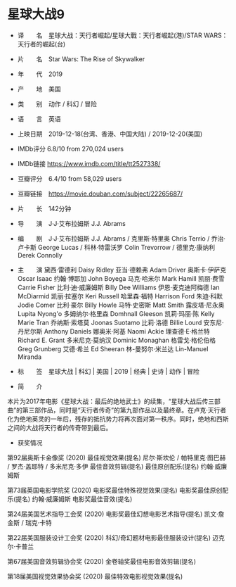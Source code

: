 # 星球大战9
* 译　　名　星球大战：天行者崛起/星球大戰：天行者崛起(港)/STAR WARS：天行者的崛起(台)
* 片　　名　Star Wars: The Rise of Skywalker
* 年　　代　2019
* 产　　地　美国
* 类　　别　动作 / 科幻 / 冒险
* 语　　言　英语
* 上映日期　2019-12-18(台湾、香港、中国大陆) / 2019-12-20(美国)
* IMDb评分  6.8/10 from 270,024 users
* IMDb链接  https://www.imdb.com/title/tt2527338/
* 豆瓣评分　6.4/10 from 58,029 users
* 豆瓣链接　https://movie.douban.com/subject/22265687/
* 片　　长　142分钟
* 导　　演　J·J·艾布拉姆斯 J.J. Abrams

* 编　　剧　J·J·艾布拉姆斯 J.J. Abrams / 克里斯·特里奥 Chris Terrio / 乔治·卢卡斯 George Lucas / 科林·特雷沃罗 Colin Trevorrow / 德里克·康纳利 Derek Connolly

* 主　　演 黛西·雷德利 Daisy Ridley
亚当·德赖弗 Adam Driver
奥斯卡·伊萨克 Oscar Isaac
约翰·博耶加 John Boyega
马克·哈米尔 Mark Hamill
凯丽·费雪 Carrie Fisher
比利·迪·威廉姆斯 Billy Dee Williams
伊恩·麦克迪阿梅德 Ian McDiarmid
凯丽·拉塞尔 Keri Russell
哈里森·福特 Harrison Ford
朱迪·科默 Jodie Comer
比利·豪尔 Billy Howle
马特·史密斯 Matt Smith
露皮塔·尼永奥 Lupita Nyong'o
多姆纳尔·格里森 Domhnall Gleeson
凯莉·玛丽·陈 Kelly Marie Tran
乔纳斯·索塔莫 Joonas Suotamo
比莉·洛德 Billie Lourd
安东尼·丹尼尔斯 Anthony Daniels
娜奥米·阿基 Naomi Ackie
理查德·E·格兰特 Richard E. Grant
多米尼克·莫纳汉 Dominic Monaghan
格雷戈·格伦伯格 Greg Grunberg
艾德·希兰 Ed Sheeran
林-曼努尔·米兰达 Lin-Manuel Miranda

* 标　　签　星球大战 | 科幻 | 美国 | 2019 | 经典 | 史诗 | 动作 | 冒险

* 简　　介

本片为2017年电影《星球大战：最后的绝地武士》的续集，“星球大战后传三部曲”的第三部作品，同时是“天行者传奇”的第九部作品以及最终章。在卢克·天行者化为绝地英灵的一年后，残存的抵抗势力将再次面对第一秩序。同时，绝地和西斯之间的大战将天行者的传奇带到最后。

* 获奖情况

第92届奥斯卡金像奖  (2020)
最佳视觉效果(提名) 尼尔·斯坎伦 / 帕特里克·图巴赫 / 罗杰·盖耶特 / 多米尼克·多伊
最佳音效剪辑(提名)
最佳原创配乐(提名) 约翰·威廉姆斯

第73届英国电影学院奖  (2020)
电影奖最佳特殊视觉效果(提名)
电影奖最佳原创配乐(提名) 约翰·威廉姆斯
电影奖最佳音效(提名)

第24届美国艺术指导工会奖  (2020)
电影奖最佳幻想电影艺术指导(提名) 凯文·詹金斯 / 瑞克·卡特

第22届美国服装设计工会奖  (2020)
科幻/奇幻题材电影最佳服装设计(提名) 迈克尔·卡普兰

第67届美国音效剪辑协会奖  (2020)
金卷轴奖最佳电影音效剪辑(提名)

第18届美国视觉效果协会奖  (2020)
最佳特效电影视觉效果(提名)